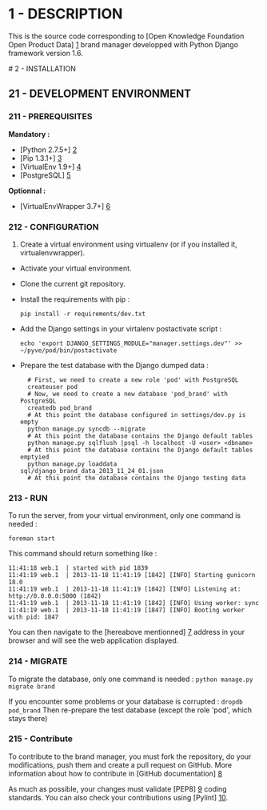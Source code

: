 # 1 - DESCRIPTION

This is the source code corresponding to [Open Knowledge Foundation Open Product Data] [1] brand manager developped with Python Django framework version 1.6.

[1]: <http://product.okfn.org> "OKFN Open Product Data website"

# 2 - INSTALLATION

## 21 - DEVELOPMENT ENVIRONMENT

### 211 - PREREQUISITES

**Mandatory :**

* [Python 2.7.5+] [2]
* [Pip 1.3.1+] [3]
* [VirtualEnv 1.9+] [4]
* [PostgreSQL] [5]

[2]: <http://www.python.org/getit/> "Python install documentation"
[3]: <http://www.pip-installer.org/en/latest/installing.html> "Pip install documentation"
[4]: <https://pypi.python.org/pypi/virtualenv> "VirtualEnv install documentation"
[5]: <http://www.postgresql.org/download/> "PostgreSQL Download Page"

**Optionnal :**

* [VirtualEnvWrapper 3.7+] [6]

[6]: <http://virtualenvwrapper.readthedocs.org/en/latest/install.html#basic-installation> "VirtualEnvWrapper install documentation"

### 212 - CONFIGURATION

1. Create a virtual environment using virtualenv (or if you installed it, virtualenvwrapper).
- Activate your virtual environment.
- Clone the current git repository.
- Install the requirements with pip :

  `pip install -r requirements/dev.txt`

- Add the Django settings in your virtalenv postactivate script :
  
  `echo 'export DJANGO_SETTINGS_MODULE="manager.settings.dev"' >> ~/pyve/pod/bin/postactivate`

- Prepare the test database with the Django dumped data :

        # First, we need to create a new role 'pod' with PostgreSQL 
        createuser pod
        # Now, we need to create a new database 'pod_brand' with PostgreSQL
        createdb pod_brand
        # At this point the database configured in settings/dev.py is empty
        python manage.py syncdb --migrate
        # At this point the database contains the Django default tables
        python manage.py sqlflush |psql -h localhost -U <user> <dbname>
        # At this point the database contains the Django default tables emptyied
        python manage.py loaddata sql/django_brand_data_2013_11_24_01.json
        # At this point the database contains the Django testing data

### 213 - RUN

To run the server, from your virtual environment, only one command is needed :

`foreman start`

This command should return something like :

    11:41:18 web.1  | started with pid 1839
    11:41:19 web.1  | 2013-11-18 11:41:19 [1842] [INFO] Starting gunicorn 18.0
    11:41:19 web.1  | 2013-11-18 11:41:19 [1842] [INFO] Listening at: http://0.0.0.0:5000 (1842)
    11:41:19 web.1  | 2013-11-18 11:41:19 [1842] [INFO] Using worker: sync
    11:41:19 web.1  | 2013-11-18 11:41:19 [1847] [INFO] Booting worker with pid: 1847

You can then navigate to the [hereabove mentionned] [7] address in your browser and will see the web application displayed.

[7]: <http://127.0.0.1:5000> "Localhost Python Django server"

### 214 - MIGRATE

To migrate the database, only one command is needed :
`python manage.py migrate brand`

If you encounter some problems or your database is corrupted :
`dropdb pod_brand`
Then re-prepare the test database (except the role 'pod', which stays there)

### 215 - Contribute

To contribute to the brand manager, you must fork the repository, do your modifications, push them and create a pull request on GitHub. More information about how to contribute in [GitHub documentation] [8]

As much as possible, your changes must validate [PEP8] [9] coding standards. You can also check your contributions using [Pylint] [10].

[8]: <https://help.github.com/articles/fork-a-repo> "GitHub documentation to contribute to a project"
[9]: <http://www.python.org/dev/peps/pep-0008/> "PEP8 coding convention"
[10]: <http://www.pylint.org/> "Pylint"
